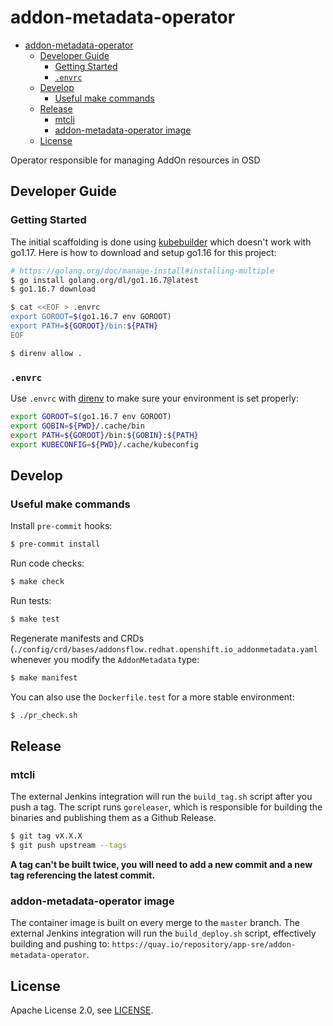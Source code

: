 # addon-metadata-operator

- [addon-metadata-operator](#addon-metadata-operator)
  - [Developer Guide](#developer-guide)
    - [Getting Started](#getting-started)
    - [`.envrc`](#envrc)
  - [Develop](#develop)
    - [Useful make commands](#useful-make-commands)
  - [Release](#release)
    - [mtcli](#mtcli)
    - [addon-metadata-operator image](#addon-metadata-operator-image)
  - [License](#license)

Operator responsible for managing AddOn resources in OSD

## Developer Guide

### Getting Started

The initial scaffolding is done using [kubebuilder](https://github.com/kubernetes-sigs/kubebuilder) which doesn't work with go1.17. Here is how to download and setup go1.16 for this project:

```bash
# https://golang.org/doc/manage-install#installing-multiple
$ go install golang.org/dl/go1.16.7@latest
$ go1.16.7 download

$ cat <<EOF > .envrc
export GOROOT=$(go1.16.7 env GOROOT)
export PATH=${GOROOT}/bin:${PATH}
EOF

$ direnv allow .
```

### `.envrc`

Use `.envrc` with [direnv](https://github.com/direnv/direnv) to make sure your environment is set properly:

```bash
export GOROOT=$(go1.16.7 env GOROOT)
export GOBIN=${PWD}/.cache/bin
export PATH=${GOROOT}/bin:${GOBIN}:${PATH}
export KUBECONFIG=${PWD}/.cache/kubeconfig
```

## Develop

### Useful make commands

Install `pre-commit` hooks:

```bash
$ pre-commit install
```

Run code checks:

```bash
$ make check
```

Run tests:

```bash
$ make test
```

Regenerate manifests and CRDs (`./config/crd/bases/addonsflow.redhat.openshift.io_addonmetadata.yaml` whenever you modify the `AddonMetadata` type:

```bash
$ make manifest
```

You can also use the `Dockerfile.test` for a more stable environment:

```bash
$ ./pr_check.sh
```

## Release

### mtcli

The external Jenkins integration will run the `build_tag.sh` script after you push a tag. The script runs `goreleaser`, which is responsible for building the binaries and publishing them as a Github Release.

```bash
$ git tag vX.X.X
$ git push upstream --tags
```

**A tag can't be built twice, you will need to add a new commit and a new tag referencing the latest commit.**

### addon-metadata-operator image

The container image is built on every merge to the `master` branch. The external Jenkins integration will run the `build_deploy.sh` script, effectively building and pushing to: `https://quay.io/repository/app-sre/addon-metadata-operator`.

## License

Apache License 2.0, see [LICENSE](LICENSE).
